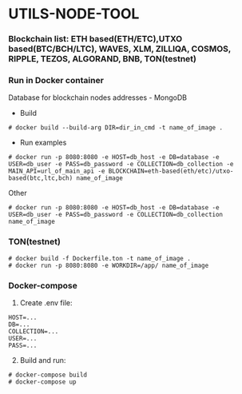 # UTILS-NODE-TOOL

### Blockchain list: ETH based(ETH/ETC),UTXO based(BTC/BCH/LTC), WAVES, XLM, ZILLIQA, COSMOS, RIPPLE, TEZOS, ALGORAND, BNB, TON(testnet)

### Run in Docker container

Database for blockchain nodes addresses - MongoDB 
 
 - Build
```
# docker build --build-arg DIR=dir_in_cmd -t name_of_image .
```
- Run examples


```
# docker run -p 8080:8080 -e HOST=db_host -e DB=database -e USER=db_user -e PASS=db_password -e COLLECTION=db_collection -e MAIN_API=url_of_main_api -e BLOCKCHAIN=eth-based(eth/etc)/utxo-based(btc,ltc,bch) name_of_image
```
Other

```
# docker run -p 8080:8080 -e HOST=db_host -e DB=database -e USER=db_user -e PASS=db_password -e COLLECTION=db_collection name_of_image
```

### TON(testnet)

```
# docker build -f Dockerfile.ton -t name_of_image .
# docker run -p 8080:8080 -e WORKDIR=/app/ name_of_image
```

### Docker-compose
1. Create .env file:
```
HOST=...
DB=...
COLLECTION=...
USER=...
PASS=...
```
2. Build and run:
```
# docker-compose build
# docker-compose up
```
